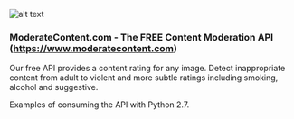 ![alt text](https://www.moderatecontent.com/img/logo.png "ModerateContent.com")

### ModerateContent.com - The FREE Content Moderation API (https://www.moderatecontent.com)

Our free API provides a content rating for any image. Detect inappropriate content from adult to violent and more subtle ratings including smoking, alcohol and suggestive.

Examples of consuming the API with Python 2.7.